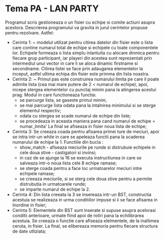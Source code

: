 # Tema PA - LAN PARTY
Programul scris gestioneaza o un fisier cu echipe si comite actiuni asupra acestora. Descrierea programului va gravita in jurul cerintelor propuse pentru rezolvare. Astfel:
- Cerinta 1: ~ modelul utilizat pentru citirea datelor din fisier este o lista care contine numarul total de echipe si echipele cu toate componentele lor. Echipele formeaza o lista simplu inlantuita cu alocare dinmica pentru fiecare grup participant, iar playeri din acestea sunt reprezentati prin intermediul unui vector in care li se aloca dinamic firstname si secondname. Citirea listei se face prin adaugarea elementelor la inceput, astfel ultima echipa din fisier este primma din lista noastra.
- Cerinta 2: ~ Primul pas este construirea numarului limita pe care il poate adimite lista (cea mai mare putere de 2 < numarul de echipe), apoi, incepe stergea elementelor cu punctaj minim pana la atingerea acestui prag. Modul in care functioneaza functia:
    - se parcurge lista, se gaseste primul minim;
    - se mai parcurge lista odata pana la intalnirea minimului si se sterge elementul respectiv;
    - odata cu stergea se scade numarul de echipe din liste;
    - se procedeaza in aceasta maniera pana cand numarul de echipe = numar_limita' 
 La final se afiseaza in fisier noua lista de echipe;
 - Cerinta 3:  Se creeaza coada pentru afisarea primei ture de meciuri, apoi se intra intr-un while in care se apeleaza functii pana la scaderea numarului de echipe la 1. Functiile din bucla :
    - show_match - afiseaza meciurile pe runde si distrubuie echipele in cele doua stive - castigatori si invinsi;
    - in caz de se ajunge la 16 se executa instructiunea in care se salveaza intr-o noua lista cele 8 echipe ramase;
    - se sterge coada pentru a face loc urmatoarelor meciuri intre echipele ramase;
    - se creeaza meciurile, si se sterg cele doua stive pentru a permite distrubutia in urmatoarele runde;
    - se imparte numarul de echipe la 2.
- Cerinta 4: Din lista creeata la 3 se insereaza intr-un BST, constructia acestuia se realizeaza in urma conditiilor impuse si ii se face afisarea in Inordine in fisier;
- Cerinta 5: Elementele din  BST sunt inserate si supuse asupra acelorasi conditii anterioare, urmate fiind apoi de rotiri pana la echilibrarea acestuia. Se creeaza o functie care afiseaza elelmentele, de la inaltimea ceruta, in fisier.
    La final, se elibereaza memoria pentru fiecare structura de date utliziata;
